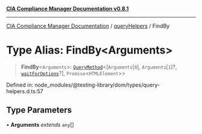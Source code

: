 [**CIA Compliance Manager Documentation v0.8.1**](../../../README.md)

***

[CIA Compliance Manager Documentation](../../../globals.md) / [queryHelpers](../README.md) / FindBy

# Type Alias: FindBy\<Arguments\>

> **FindBy**\<`Arguments`\>: [`QueryMethod`](QueryMethod.md)\<\[`Arguments`\[`0`\], `Arguments`\[`1`\]?, [`waitForOptions`](../../../interfaces/waitForOptions.md)?\], `Promise`\<`HTMLElement`\>\>

Defined in: node\_modules/@testing-library/dom/types/query-helpers.d.ts:57

## Type Parameters

• **Arguments** *extends* `any`[]
